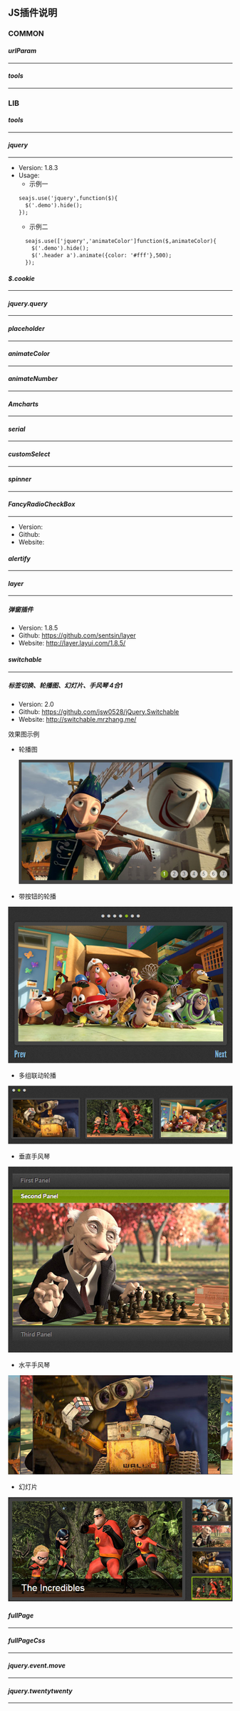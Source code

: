 ## JS插件说明
### COMMON
#### *urlParam*
---

#### *tools*
---


### LIB

#### *tools*
---

#### *jquery*
---
* Version: 1.8.3
* Usage:
  *  示例一
  ```
  seajs.use('jquery',function($){
    $('.demo').hide();
  });
  ```
  *  示例二
  ```
    seajs.use(['jquery','animateColor']function($,animateColor){
      $('.demo').hide();
      $('.header a').animate({color: '#fff'},500);
    });
  ```

#### *$.cookie*
---
#### *jquery.query*
---
#### *placeholder*
---
#### *animateColor*
---
#### *animateNumber*
---
#### *Amcharts*
---
#### *serial*
---
#### *customSelect*
---
#### *spinner*
---
#### *FancyRadioCheckBox*
---
* Version: 
* Github:
* Website:
#### *alertify*
---
#### *layer*
---
##### 弹窗插件
* Version: 1.8.5
* Github: https://github.com/sentsin/layer
* Website: http://layer.layui.com/1.8.5/

#### *switchable*
---
##### 标签切换、轮播图、幻灯片、手风琴 4合1
* Version: 2.0
* Github: https://github.com/jsw0528/jQuery.Switchable
* Website: http://switchable.mrzhang.me/

效果图示例
* 轮播图

  ![轮播图](2016-06-23_141247.png)
* 带按钮的轮播

 ![带按钮的的轮播](2016-06-23_141618.png)
 
 * 多组联动轮播
 
 ![多组联动轮播](2016-06-23_141747.png)
 
 * 垂直手风琴
 
 ![垂直手风琴](QQ截图20160623141916.png)
 
 * 水平手风琴

 ![水平手风琴](2016-06-23_142242.png)
 
 * 幻灯片
 
  ![幻灯片](2016-06-23_142510.png)

#### *fullPage*
---

#### *fullPageCss*
---
#### *jquery.event.move*
---
#### *jquery.twentytwenty*
---